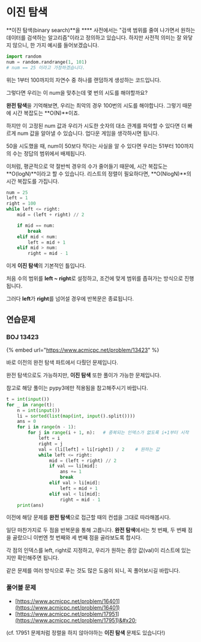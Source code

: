 # 이진 탐색

**이진 탐색(binary search)**을 **** 사전에서는 "검색 범위를 줄여 나가면서 원하는 데이터를 검색하는 알고리즘"이라고 정의하고 있습니다. 하지만 사전적 의미는 잘 와닿지 않으니, 한 가지 예시를 들어보겠습니다.

```python
import random
num = random.randrange(1, 101)
# num == 25 이라고 가정하겠습니다.
```

위는 1부터 100까지의 자연수 중 하나를 랜덤하게 생성하는 코드입니다.

그렇다면 우리는 이 num을 맞추는데 몇 번의 시도를 해야할까요?

**완전 탐색**을 기억해보면, 우리는 최악의 경우 100번의 시도를 해야합니다. 그렇기 때문에 시간 복잡도는 **O(N)**이죠.

하지만 이 고정된 num 값과 우리가 시도한 숫자의 대소 관계를 파악할 수 있다면 더 빠르게 num 값을 알아낼 수 있습니다. 업다운 게임을 생각하시면 됩니다.

50을 시도했을 때, num이 50보다 작다는 사실을 알 수 있다면 우리는 51부터 100까지의 수는 정답의 범위에서 배제됩니다.

이처럼, 평균적으로 약 절반씩 경우의 수가 줄어들기 때문에, 시간 복잡도는 **O(logN)**이라고 할 수 있습니다. 리스트의 정렬이 필요하다면, **O(NlogN)**의 시간 복잡도를 가집니다.



```python
num = 25
left = 1
right = 100
while left <= right:
    mid = (left + right) // 2

    if mid == num:
        break
    elif mid < num:
        left = mid + 1
    elif mid > num:
        right = mid - 1
```

이게 **이진 탐색**의 기본적인 틀입니다.&#x20;

처음 수의 범위를 **left \~ right**로 설정하고, 조건에 맞게 범위를 좁혀가는 방식으로 진행됩니다.

그러다 **left**가 **right**를 넘어설 경우에 반복문은 종료됩니다.





## 연습문제

### BOJ 13423

{% embed url="https://www.acmicpc.net/problem/13423" %}

바로 이전의 완전 탐색 파트에서 다뤘던 문제입니다.

완전 탐색으로도 가능하지만, **이진 탐색** 또한 풀이가 가능한 문제입니다.

참고로 해당 풀이는 pypy3에만 적용됨을 참고해주시기 바랍니다.

```python
t = int(input())
for _ in range(t):
    n = int(input())
    li = sorted(list(map(int, input().split())))
    ans = 0
    for i in range(n - 1):
        for j in range(i + 1, n):   # 중복되는 인덱스가 없도록 i+1부터 시작
            left = i
            right = j
            val = (li[left] + li[right]) / 2    # 원하는 값
            while left <= right:
                mid = (left + right) // 2
                if val == li[mid]:
                    ans += 1
                    break
                elif val > li[mid]:
                    left = mid + 1
                elif val < li[mid]:
                    right = mid - 1
    print(ans)
```

이전에 해당 문제를 **완전 탐색**으로 접근할 때의 컨셉을 그대로 따라해봅시다.

일단 마찬가지로 두 점을 반복문을 통해 고릅니다. **완전 탐색**에서는 첫 번째, 두 번째 점을 골랐으니 이번엔 첫 번째와 세 번째 점을 골라보도록 합시다.&#x20;

각 점의 인덱스를 left, right로 지정하고, 우리가 원하는 중앙 값(val)이 리스트에 있는지만 확인해주면 됩니다.



같은 문제를 여러 방식으로 푸는 것도 많은 도움이 되니, 꼭 풀어보시길 바랍니다.



### 풀어볼 문제

* [https://www.acmicpc.net/problem/16401](https://www.acmicpc.net/problem/16401)
* [https://www.acmicpc.net/problem/17951](https://www.acmicpc.net/problem/17951)&#x20;

(cf. 17951 문제처럼 정렬을 하지 않아야하는 **이진 탐색** 문제도 있습니다!)

